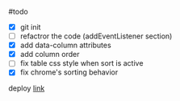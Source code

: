 #todo

- [x] git init
- [ ] refactror the code (addEventListener section)
- [x] add data-column attributes
- [x] add column order
- [ ] fix table css style when sort is active
- [x] fix chrome's sorting behavior

deploy [link](https://timashoff.github.io/dom/table-sort/)
